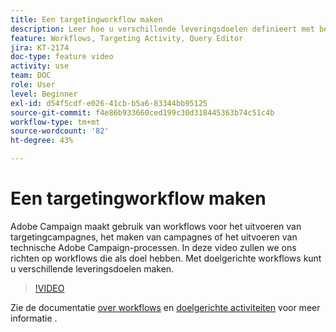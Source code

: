 ```yaml
---
title: Een targetingworkflow maken
description: Leer hoe u verschillende leveringsdoelen definieert met behulp van targetingworkflows.
feature: Workflows, Targeting Activity, Query Editor
jira: KT-2174
doc-type: feature video
activity: use
team: DOC
role: User
level: Beginner
exl-id: d54f5cdf-e026-41cb-b5a6-83344bb95125
source-git-commit: f4e86b933660ced199c30d318445363b74c51c4b
workflow-type: tm+mt
source-wordcount: '82'
ht-degree: 43%

---
```


# Een targetingworkflow maken

Adobe Campaign maakt gebruik van workflows voor het uitvoeren van targetingcampagnes, het maken van campagnes of het uitvoeren van technische Adobe Campaign-processen. In deze video zullen we ons richten op workflows die als doel hebben. Met doelgerichte workflows kunt u verschillende leveringsdoelen maken.

>[!VIDEO](https://video.tv.adobe.com/v/25605?quality=12&learn=on)

Zie de documentatie [over workflows](https://experienceleague.adobe.com/docs/campaign-classic/using/automating-with-workflows/introduction/about-workflows.html)
en [doelgerichte activiteiten](https://experienceleague.adobe.com/docs/campaign-classic/using/automating-with-workflows/targeting-activities/about-targeting-activities.html) voor meer informatie .
